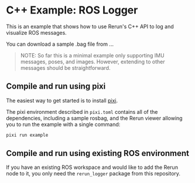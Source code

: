 # C++ Example: ROS Logger

This is an example that shows how to use Rerun's C++ API to log and visualize ROS messages.

You can download a sample .bag file from ...

> NOTE: So far this is a minimal example only supporting IMU messages, poses, and images. However, extending to other messages should be straightforward.

## Compile and run using pixi
The easiest way to get started is to install [pixi](https://prefix.dev/docs/pixi/overview).

The pixi environment described in `pixi.toml` contains all of the dependencies, including a sample rosbag, and the Rerun viewer  allowing you to run the example with a single command:
```bash
pixi run example
```

## Compile and run using existing ROS environment
If you have an existing ROS workspace and would like to add the Rerun node to it, you only need the `rerun_logger` package from this repository.
```
```
